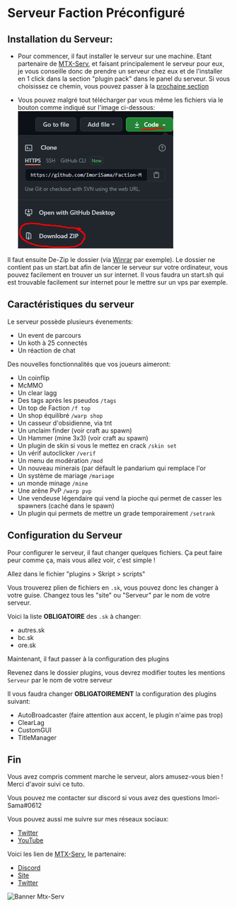 # Serveur Faction Préconfiguré
## Installation du Serveur:
* Pour commencer, il faut installer le serveur sur une machine. Etant partenaire de [MTX-Serv](https://mtxserv.com/fr/hebergeur-serveur-minecraft), et faisant principalement le serveur pour eux, je vous conseille donc de prendre un serveur chez eux et de l'installer en 1 click dans la section "plugin pack" dans le panel du serveur. Si vous choisissez ce chemin, vous pouvez passer à la [prochaine section](https://github.com/ImoriSama/Faction-MTX/blob/main/README.md#caract%C3%A9ristiques-du-serveur)

* Vous pouvez malgré tout télécharger par vous même les fichiers via le bouton comme indiqué sur l'image ci-dessous:
![Image download](https://github.com/ImoriSama/Images-Explications/blob/main/Screenshot_450.png)

Il faut ensuite De-Zip le dossier (via [Winrar](https://www.win-rar.com/start.html?&L=10) par exemple).
Le dossier ne contient pas un start.bat afin de lancer le serveur sur votre ordinateur, vous pouvez facilement en trouver un sur internet. Il vous faudra un start.sh qui est trouvable facilement sur internet pour le mettre sur un vps par exemple.

## Caractéristiques du serveur

Le serveur possède plusieurs évenements:
* Un event de parcours
* Un koth à 25 connectés
* Un réaction de chat

Des nouvelles fonctionnalités que vos joueurs aimeront:
* Un coinflip
* McMMO
* Un clear lagg
* Des tags après les pseudos `/tags`
* Un top de Faction `/f top`
* Un shop équilibré `/warp shop`
* Un casseur d'obsidienne, via tnt
* Un unclaim finder (voir craft au spawn)
* Un Hammer (mine 3x3) (voir craft au spawn)
* Un plugin de skin si vous le mettez en crack `/skin set`
* Un vérif autoclicker `/verif`
* Un menu de modération `/mod`
* Un nouveau minerais (par défault le pandarium qui remplace l'or
* Un système de mariage `/mariage`
* un monde minage `/mine`
* Une arêne PvP `/warp pvp`
* Une vendeuse légendaire qui vend la pioche qui permet de casser les spawners (caché dans le spawn)
* Un plugin qui permets de mettre un grade temporairement `/setrank`

## Configuration du Serveur
Pour configurer le serveur, il faut changer quelques fichiers. Ça peut faire peur comme ça, mais vous allez voir, c'est simple !

Allez dans le fichier "plugins > Skript > scripts"

Vous trouverez plien de fichiers en `.sk`, vous pouvez donc les changer à votre guise. Changez tous les "site" ou "Serveur" par le nom de votre serveur.

Voici la liste **OBLIGATOIRE** des `.sk` à changer:
* autres.sk
* bc.sk
* ore.sk

Maintenant, il faut passer à la configuration des plugins

Revenez dans le dossier plugins, vous devrez modifier toutes les mentions `Serveur` par le nom de votre serveur

Il vous faudra changer **OBLIGATOIREMENT** la configuration des plugins suivant:
* AutoBroadcaster (faire attention aux accent, le plugin n'aime pas trop)
* ClearLag
* CustomGUI
* TitleManager

## Fin
Vous avez compris comment marche le serveur, alors amusez-vous bien !
Merci d'avoir suivi ce tuto.

Vous pouvez me contacter sur discord si vous avez des questions Imori-Sama#0612

Vous pouvez aussi me suivre sur mes réseaux sociaux:
* [Twitter](https://twitter.com/Imori_Sama)
* [YouTube](https://www.youtube.com/c/IMORISAMA/)

Voici les lien de [MTX-Serv](https://mtxserv.com/fr/hebergeur-serveur-minecraft), le partenaire:

* [Discord](https://discord.com/invite/3gTSyJrfe7)
* [Site](https://mtxserv.com/fr/hebergeur-serveur-minecraft)
* [Twitter](https://twitter.com/mTxServ)

![Banner Mtx-Serv](https://mtxserv.com/build/img/banner-minecraft-en.gif)

